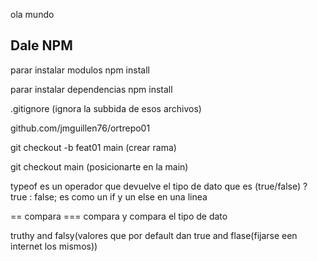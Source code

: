 ola mundo 

## Dale NPM

parar instalar modulos npm install <Nombre>

parar instalar dependencias npm install 

.gitignore (ignora la subbida de esos archivos)

github.com/jmguillen76/ortrepo01

git checkout -b feat01 main (crear rama)

git checkout main (posicionarte en la main)

typeof es un operador que devuelve el tipo de dato que es
(true/false) ? true : false;  es como un if y un else en una linea

== compara 
=== compara y compara el tipo de dato

truthy and falsy(valores que por default dan true and flase(fijarse een internet los mismos))